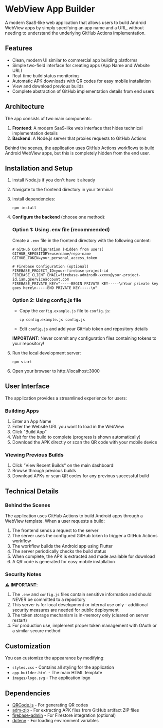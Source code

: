 # WebView App Builder

A modern SaaS-like web application that allows users to build Android WebView apps by simply specifying an app name and a URL, without needing to understand the underlying GitHub Actions implementation.

## Features

- Clean, modern UI similar to commercial app building platforms
- Simple two-field interface for creating apps (App Name and Website URL)
- Real-time build status monitoring
- Automatic APK downloads with QR codes for easy mobile installation
- View and download previous builds
- Complete abstraction of GitHub implementation details from end users

## Architecture

The app consists of two main components:

1. **Frontend**: A modern SaaS-like web interface that hides technical implementation details
2. **Backend**: A Node.js server that proxies requests to GitHub Actions

Behind the scenes, the application uses GitHub Actions workflows to build Android WebView apps, but this is completely hidden from the end user.

## Installation and Setup

1. Install Node.js if you don't have it already
2. Navigate to the frontend directory in your terminal
3. Install dependencies:
   ```
   npm install
   ```

4. **Configure the backend** (choose one method):

   ### Option 1: Using .env file (recommended)
   
   Create a `.env` file in the frontend directory with the following content:
   
   ```
   # GitHub Configuration (Hidden from users)
   GITHUB_REPOSITORY=username/repo-name
   GITHUB_TOKEN=your_personal_access_token
   
   # Firebase Configuration (optional)
   FIREBASE_PROJECT_ID=your-firebase-project-id
   FIREBASE_CLIENT_EMAIL=firebase-adminsdk-xxxxx@your-project-id.iam.gserviceaccount.com
   FIREBASE_PRIVATE_KEY="-----BEGIN PRIVATE KEY-----\nYour private key goes here\n-----END PRIVATE KEY-----\n"
   ```

   ### Option 2: Using config.js file
   
   - Copy the `config.example.js` file to `config.js`:
     ```
     cp config.example.js config.js
     ```
   - Edit `config.js` and add your GitHub token and repository details
   
   **IMPORTANT**: Never commit any configuration files containing tokens to your repository!

5. Run the local development server:
   ```
   npm start
   ```

6. Open your browser to http://localhost:3000

## User Interface

The application provides a streamlined experience for users:

### Building Apps

1. Enter an App Name
2. Enter the Website URL you want to load in the WebView
3. Click "Build App"
4. Wait for the build to complete (progress is shown automatically)
5. Download the APK directly or scan the QR code with your mobile device

### Viewing Previous Builds

1. Click "View Recent Builds" on the main dashboard
2. Browse through previous builds
3. Download APKs or scan QR codes for any previous successful build

## Technical Details

### Behind the Scenes

The application uses GitHub Actions to build Android apps through a WebView template. When a user requests a build:

1. The frontend sends a request to the server
2. The server uses the configured GitHub token to trigger a GitHub Actions workflow
3. The workflow builds the Android app using Flutter
4. The server periodically checks the build status
5. When complete, the APK is extracted and made available for download
6. A QR code is generated for easy mobile installation

### Security Notes

⚠️ **IMPORTANT**: 

1. The `.env` and `config.js` files contain sensitive information and should NEVER be committed to a repository
2. This server is for local development or internal use only - additional security measures are needed for public deployment
3. The token storage mechanism is in-memory only (cleared on server restart)
4. For production use, implement proper token management with OAuth or a similar secure method

## Customization

You can customize the appearance by modifying:

- `styles.css` - Contains all styling for the application
- `app-builder.html` - The main HTML template
- `images/logo.svg` - The application logo

## Dependencies

- [QRCode.js](https://github.com/davidshimjs/qrcodejs) - For generating QR codes
- [adm-zip](https://github.com/cthackers/adm-zip) - For extracting APK files from GitHub artifact ZIP files
- [firebase-admin](https://www.npmjs.com/package/firebase-admin) - For Firestore integration (optional)
- [dotenv](https://www.npmjs.com/package/dotenv) - For loading environment variables 